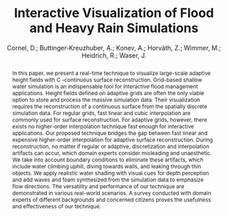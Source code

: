 ---
layout: technique
title: "Interactive Visualization of Flood and Heavy Rain Simulations"
classifications:
    system_type: "False"
    technique: "True"
    design_study: "False"
    evaluation: "False"
    data: "False"
    analysis: "False"
    generation: "False"
    curation_and_transformation: "False"
    management: "False"
    modeling: "True"
    urban_analysis: "True"
    visualization: "True"
    sunlight_access: "False"
    wind_ventilation: "False"
    view_impact: "False"
    energy: "False"
    damage_and_disaster_management: "True"
    climate: "False"
    sound: "False"
    property_cadastre: "False"
    other_use: "False"
    lookup: "False"
    browse: "False"
    locate: "True"
    explore: "False"
    identify: "True"
    compare: "False"
    summarize: "True"
    distribution: "False"
    trends: "False"
    outliers: "False"
    extremes: "False"
    features: "True"
    target_discovery: "True"
    target_access: "True"
    spatial_relation: "True"
    buildings: "True"
    streets: "True"
    nature: "True"
    uniform_discretization: "False"
    structural_subdivision: "True"
    univariate: "False"
    multivariate: "True"
    volumetric: "True"
    temporal: "True"
    sensing: "False"
    statistical: "False"
    simulation_based: "True"
    learning_based: "False"
    surveyed: "False"
    site: "True"
    block: "False"
    multi_block: "True"
    city: "True"
    va_wo_model: "False"
    post_model: "False"
    model_integrated: "True"
    assisted_models: "False"
    overlay: "True"
    embedded: "False"
    linked: "False"
    temporal_jx: "True"
    spatial_jx: "False"
    filter: "False"
    aggregate: "False"
    embed: "False"
    glyphs: "False"
    bar_charts: "False"
    scatterplots: "False"
    linegraphs: "False"
    matrix: "False"
    grid: "False"
    boxplot: "False"
    parallel_coordinates: "False"
    map_2d: "False"
    map_3d: "True"
    walking: "False"
    steering: "False"
    selection_based: "False"
    manipulation_based: "True"
    distortion: "False"
    ghosting: "False"
    culling: "False"
    birds_view: "True"
    multi_view: "False"
    assisted_steering: "False"
    other: "False"
    vr_cave: "False"
    ar: "False"
    desktop: "True"
    mobile: "False"
    case_study: "False"
    user_study: "True"
    statistical_evaluation: "False"
    expert_interviews: "True"
key: "X3C7G3QA"
item_type: "journalArticle"
publication_year: "2019"
author: "Cornel, D.; Buttinger‐Kreuzhuber, A.; Konev, A.; Horváth, Z.; Wimmer, M.; Heidrich, R.; Waser, J."
publication_title: "Computer Graphics Forum"
isbn: "nan"
issn: "0167-7055, 1467-8659"
doi: "10.1111/cgf.13669"
url_paper: "https://onlinelibrary.wiley.com/doi/10.1111/cgf.13669"
abstract_note: "nan"
date_added: "2023-01-30 00:07:30"
date_modified: "2023-01-30 00:07:30"
access_date: "2023-01-30 00:07:30"
pages: "25-39"
num_pages: "nan"
issue: "3"
volume: "38.0"
number_of_volumes: "nan"
journal_abbreviation: "Computer Graphics Forum"
short_title: "nan"
series: "nan"
series_number: "nan"
series_text: "nan"
series_title: "nan"
publisher: "nan"
place: "nan"
language: "en"
rights: "nan"
type: "nan"
archive: "nan"
archive_location: "nan"
library_catalog: "DOI.org (Crossref)"
call_number: "nan"
extra: "nan"
notes: "nan"
link_attachments: "nan"
manual_tags: "nan"
automatic_tags: "nan"
editor: "nan"
series_editor: "nan"
translator: "nan"
contributor: "nan"
attorney_agent: "nan"
book_author: "nan"
cast_member: "nan"
commenter: "nan"
composer: "nan"
cosponsor: "nan"
counsel: "nan"
interviewer: "nan"
producer: "nan"
recipient: "nan"
reviewed_author: "nan"
scriptwriter: "nan"
words_by: "nan"
guest: "nan"
number: "nan"
edition: "nan"
running_time: "nan"
scale: "nan"
medium: "nan"
artwork_size: "nan"
filing_date: "nan"
application_number: "nan"
assignee: "nan"
issuing_authority: "nan"
country: "nan"
meeting_name: "nan"
conference_name: "nan"
court: "nan"
references: "nan"
reporter: "nan"
legal_status: "nan"
priority_numbers: "nan"
programming_language: "nan"
version: "nan"
system: "nan"
code: "nan"
code_number: "nan"
section: "nan"
session: "nan"
committee: "nan"
history: "nan"
legislative_body: "nan"
abstract: "In this paper, we present a real-time technique to visualize large-scale adaptive height fields with C -continuous surface reconstruction. Grid-based shallow water simulation is an indispensable tool for interactive flood management applications. Height fields defined on adaptive grids are often the only viable option to store and process the massive simulation data. Their visualization requires the reconstruction of a continuous surface from the spatially discrete simulation data. For regular grids, fast linear and cubic interpolation are commonly used for surface reconstruction. For adaptive grids, however, there exists no higher-order interpolation technique fast enough for interactive applications. Our proposed technique bridges the gap between fast linear and expensive higher-order interpolation for adaptive surface reconstruction. During reconstruction, no matter if regular or adaptive, discretization and interpolation artifacts can occur, which domain experts consider misleading and unaesthetic. We take into account boundary conditions to eliminate these artifacts, which include water climbing uphill, diving towards walls, and leaking through thin objects. We apply realistic water shading with visual cues for depth perception and add waves and foam synthesized from the simulation data to emphasize flow directions. The versatility and performance of our technique are demonstrated in various real-world scenarios. A survey conducted with domain experts of different backgrounds and concerned citizens proves the usefulness and effectiveness of our technique."
---